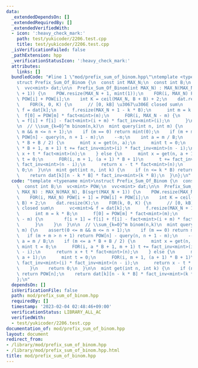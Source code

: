 ```yaml
---
data:
  _extendedDependsOn: []
  _extendedRequiredBy: []
  _extendedVerifiedWith:
  - icon: ':heavy_check_mark:'
    path: test/yukicoder/2206.test.cpp
    title: test/yukicoder/2206.test.cpp
  _isVerificationFailed: false
  _pathExtension: hpp
  _verificationStatusIcon: ':heavy_check_mark:'
  attributes:
    links: []
  bundledCode: "#line 1 \"mod/prefix_sum_of_binom.hpp\"\ntemplate <typename mint>\n\
    struct Prefix_Sum_Of_Binom {\n  const int MAX_N;\n  const int B;\n  vc<mint> POW;\n\
    \  vvc<mint> dat;\n\n  Prefix_Sum_Of_Binom(int MAX_N) : MAX_N(MAX_N), B(sqrt(MAX_N\
    \ + 1)) {\n    POW.resize(MAX_N + 1, mint(1));\n    FOR(i, MAX_N) POW[i + 1] =\
    \ POW[i] + POW[i];\n    int K = ceil(MAX_N, B + B) + 2;\n    dat.resize(K);\n\
    \    FOR(k, 0, K) {\n      // [0, kB] \u3067\u306E closed sum\n      vc<mint>&\
    \ f = dat[k];\n      f.resize(MAX_N + 1 - k * B);\n      int m = k * B;\n    \
    \  f[0] = POW[m] * fact<mint>(m);\n      FOR(i, MAX_N - m) {\n        f[i + 1]\
    \ = f[i] + f[i] - fact<mint>(i + m) * fact_inv<mint>(i);\n      }\n    }\n  }\n\
    \n  // \\sum_{k=0}^m binom(n,k)\n  mint query(int n, int m) {\n    assert(0 <=\
    \ m && m <= n + 1);\n    if (m == 0) return mint(0);\n    if (m + m > n + 1) return\
    \ POW[n] - query(n, n + 1 - m);\n    --m;\n    int a = m / B;\n    if (m <= a\
    \ * B + B / 2) {\n      mint x = get(n, a);\n      mint t = 0;\n      FOR(i, a\
    \ * B + 1, m + 1) t += fact_inv<mint>(i) * fact_inv<mint>(n - i);\n      return\
    \ x + t * fact<mint>(n);\n    } else {\n      mint x = get(n, a + 1);\n      mint\
    \ t = 0;\n      FOR(i, m + 1, (a + 1) * B + 1)\n      t += fact_inv<mint>(i) *\
    \ fact_inv<mint>(n - i);\n      return x - t * fact<mint>(n);\n    }\n    return\
    \ 0;\n  }\n\n  mint get(int n, int k) {\n    if (n <= k * B) return POW[n];\n\
    \    return dat[k][n - k * B] * fact_inv<mint>(k * B);\n  }\n};\n"
  code: "template <typename mint>\nstruct Prefix_Sum_Of_Binom {\n  const int MAX_N;\n\
    \  const int B;\n  vc<mint> POW;\n  vvc<mint> dat;\n\n  Prefix_Sum_Of_Binom(int\
    \ MAX_N) : MAX_N(MAX_N), B(sqrt(MAX_N + 1)) {\n    POW.resize(MAX_N + 1, mint(1));\n\
    \    FOR(i, MAX_N) POW[i + 1] = POW[i] + POW[i];\n    int K = ceil(MAX_N, B +\
    \ B) + 2;\n    dat.resize(K);\n    FOR(k, 0, K) {\n      // [0, kB] \u3067\u306E\
    \ closed sum\n      vc<mint>& f = dat[k];\n      f.resize(MAX_N + 1 - k * B);\n\
    \      int m = k * B;\n      f[0] = POW[m] * fact<mint>(m);\n      FOR(i, MAX_N\
    \ - m) {\n        f[i + 1] = f[i] + f[i] - fact<mint>(i + m) * fact_inv<mint>(i);\n\
    \      }\n    }\n  }\n\n  // \\sum_{k=0}^m binom(n,k)\n  mint query(int n, int\
    \ m) {\n    assert(0 <= m && m <= n + 1);\n    if (m == 0) return mint(0);\n \
    \   if (m + m > n + 1) return POW[n] - query(n, n + 1 - m);\n    --m;\n    int\
    \ a = m / B;\n    if (m <= a * B + B / 2) {\n      mint x = get(n, a);\n     \
    \ mint t = 0;\n      FOR(i, a * B + 1, m + 1) t += fact_inv<mint>(i) * fact_inv<mint>(n\
    \ - i);\n      return x + t * fact<mint>(n);\n    } else {\n      mint x = get(n,\
    \ a + 1);\n      mint t = 0;\n      FOR(i, m + 1, (a + 1) * B + 1)\n      t +=\
    \ fact_inv<mint>(i) * fact_inv<mint>(n - i);\n      return x - t * fact<mint>(n);\n\
    \    }\n    return 0;\n  }\n\n  mint get(int n, int k) {\n    if (n <= k * B)\
    \ return POW[n];\n    return dat[k][n - k * B] * fact_inv<mint>(k * B);\n  }\n\
    };\n"
  dependsOn: []
  isVerificationFile: false
  path: mod/prefix_sum_of_binom.hpp
  requiredBy: []
  timestamp: '2023-02-04 02:48:46+09:00'
  verificationStatus: LIBRARY_ALL_AC
  verifiedWith:
  - test/yukicoder/2206.test.cpp
documentation_of: mod/prefix_sum_of_binom.hpp
layout: document
redirect_from:
- /library/mod/prefix_sum_of_binom.hpp
- /library/mod/prefix_sum_of_binom.hpp.html
title: mod/prefix_sum_of_binom.hpp
---
```

